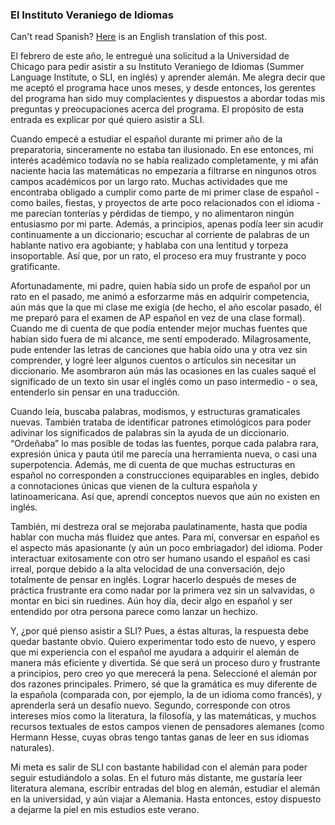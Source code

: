### El Instituto Veraniego de Idiomas

Can't read Spanish? [Here](https://franklin.dyer.me/post/121) is an English translation of this post.

El febrero de este año, le entregué una solicitud a la Universidad de Chicago para pedir asistir a su Instituto Veraniego de Idiomas (Summer Language Institute, o SLI, en inglés) y aprender alemán. Me alegra decir que me aceptó el programa hace unos meses, y desde entonces, los gerentes del programa han sido muy complacientes y dispuestos a abordar todas mis preguntas y preocupaciones acerca del programa. El propósito de esta entrada es explicar por qué quiero asistir a SLI.

Cuando empecé a estudiar el español durante mi primer año de la preparatoria, sinceramente no estaba tan ilusionado. En ese entonces, mi interés académico todavía no se había realizado completamente, y mi afán naciente hacia las matemáticas no empezaría a filtrarse en ningunos otros campos académicos por un largo rato. Muchas actividades que me encontraba obligado a cumplir como parte de mi primer clase de español - como bailes, fiestas, y proyectos de arte poco relacionados con el idioma - me parecían tonterías y pérdidas de tiempo, y no alimentaron ningún entusiasmo por mi parte. Además, a principios, apenas podía leer sin acudir continuamente a un diccionario; escuchar al corriente de palabras de un hablante nativo era agobiante; y hablaba con una lentitud y torpeza insoportable. Así que, por un rato, el proceso era muy frustrante y poco gratificante.

Afortunadamente, mi padre, quien había sido un profe de español por un rato en el pasado, me animó a esforzarme más en adquirir competencia, aún más que la que mi clase me exigía (de hecho, el año escolar pasado, él me preparó para el examen de AP español en vez de una clase formal). Cuando me di cuenta de que podía entender mejor muchas fuentes que habían sido fuera de mi alcance, me sentí empoderado. Milagrosamente, pude entender las letras de canciones que había oído una y otra vez sin comprender, y logré leer algunos cuentos o artículos sin necesitar un diccionario. Me asombraron aún más las ocasiones en las cuales saqué el significado de un texto sin usar el inglés como un paso intermedio - o sea, entenderlo sin pensar en una traducción.

Cuando leía, buscaba palabras, modismos, y estructuras gramaticales nuevas. También trataba de identificar patrones etimológicos para poder adivinar los significados de palabras sin la ayuda de un diccionario. “Ordeñaba” lo mas posible de todas las fuentes, porque cada palabra rara, expresión única y pauta útil me parecía una herramienta nueva, o casi una superpotencia. Además, me di cuenta de que muchas estructuras en español no corresponden a construcciones equiparables en ingles, debido a connotaciones únicas que vienen de la cultura española y latinoamericana. Así que, aprendí conceptos nuevos que aún no existen en inglés.

También, mi destreza oral se mejoraba paulatinamente, hasta que podía hablar con mucha más fluidez que antes. Para mí, conversar en español es el aspecto más apasionante (y aún un poco embriagador) del idioma. Poder interactuar exitosamente con otro ser humano usando el español es casi irreal, porque debido a la alta velocidad de una conversación, dejo totalmente de pensar en inglés. Lograr hacerlo después de meses de práctica frustrante era como nadar por la primera vez sin un salvavidas, o montar en bici sin ruedines. Aún hoy día, decir algo en español y ser entendido por otra persona parece como lanzar un hechizo.

Y, ¿por qué pienso asistir a SLI? Pues, a éstas alturas, la respuesta debe quedar bastante obvio. Quiero experimentar todo esto de nuevo, y espero que mi experiencia con el español me ayudara a adquirir el alemán de manera más eficiente y divertida. Sé que será un proceso duro y frustrante a principios, pero creo yo que merecerá la pena. Seleccioné el alemán por dos razones principales. Primero, sé que la gramática es muy diferente de la española (comparada con, por ejemplo, la de un idioma como francés), y aprenderla será un desafío nuevo. Segundo, corresponde con otros intereses míos como la literatura, la filosofía, y las matemáticas, y muchos recursos textuales de estos campos vienen de pensadores alemanes (como Hermann Hesse, cuyas obras tengo tantas ganas de leer en sus idiomas naturales).

Mi meta es salir de SLI con bastante habilidad con el alemán para poder seguir estudiándolo a solas. En el futuro más distante, me gustaría leer literatura alemana, escribir entradas del blog en alemán, estudiar el alemán en la universidad, y aún viajar a Alemania. Hasta entonces, estoy dispuesto a dejarme la piel en mis estudios este verano. 
